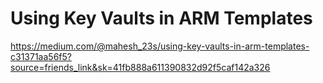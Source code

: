 # Using Key Vaults in ARM Templates

https://medium.com/@mahesh_23s/using-key-vaults-in-arm-templates-c31371aa56f5?source=friends_link&sk=41fb888a611390832d92f5caf142a326

